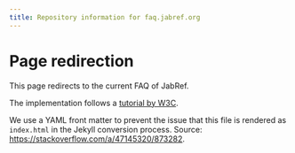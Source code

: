 ```yaml
---
title: Repository information for faq.jabref.org
---
```


# Page redirection

This page redirects to the current FAQ of JabRef.

The implementation follows a [tutorial by W3C](https://www.w3docs.com/snippets/html/how-to-redirect-a-web-page-in-html.html).

We use a YAML front matter to prevent the issue that this file is rendered as `index.html` in the Jekyll conversion process.
Source: <https://stackoverflow.com/a/47145320/873282>.

